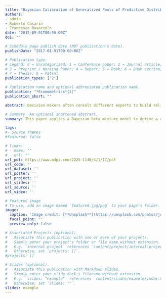 ```yaml
---
title: "Bayesian Calibration of Generalized Pools of Predictive Distributions"
authors:
- admin
- Roberto Casarin
- Francesco Ravazzolo
date: "2015-09-01T00:00:00Z"
doi: ""

# Schedule page publish date (NOT publication's date).
publishDate: "2017-01-01T00:00:00Z"

# Publication type.
# Legend: 0 = Uncategorized; 1 = Conference paper; 2 = Journal article;
# 3 = Preprint / Working Paper; 4 = Report; 5 = Book; 6 = Book section;
# 7 = Thesis; 8 = Patent
publication_types: ["2"]

# Publication name and optional abbreviated publication name.
publication: "*Econometrics*(4)"
publication_short: ""

abstract: Decision-makers often consult different experts to build reliable forecasts on variables of interest. Combining more opinions and calibrating them to maximize the forecast accuracy is consequently a crucial issue in several economic problems. This paper applies a Bayesian beta mixture model to derive a combined and calibrated density function using random calibration functionals and random combination weights. In particular, it compares the application of linear, harmonic and logarithmic pooling in the Bayesian combination approach. The three combination schemes, i.e., linear, harmonic and logarithmic, are studied in simulation examples with multimodal densities and an empirical application with a large database of stock data. All of the experiments show that in a beta mixture calibration framework, the three combination schemes are substantially equivalent, achieving calibration, and no clear preference for one of them appears. The financial application shows that the linear pooling together with beta mixture calibration achieves the best results in terms of calibrated forecast. 

# Summary. An optional shortened abstract.
summary: This paper applies a Bayesian beta mixture model to derive a combined and calibrated density function using random calibration functionals and random combination weights.

tags:
#- Source Themes
#featured: false

# links:
# - name: ""
#   url: ""
url_pdf: https://www.mdpi.com/2225-1146/4/1/17/pdf
url_code: ''
url_dataset: ''
url_poster: ''
url_project: ''
url_slides: ''
url_source: ''
url_video: ''

# Featured image
# To use, add an image named `featured.jpg/png` to your page's folder. 
image:
  caption: 'Image credit: [**Unsplash**](https://unsplash.com/photos/jdD8gXaTZsc)'
  focal_point: ""
  preview_only: false

# Associated Projects (optional).
#   Associate this publication with one or more of your projects.
#   Simply enter your project's folder or file name without extension.
#   E.g. `internal-project` references `content/project/internal-project/index.md`.
#   Otherwise, set `projects: []`.
#projects: []

# Slides (optional).
#   Associate this publication with Markdown slides.
#   Simply enter your slide deck's filename without extension.
#   E.g. `slides: "example"` references `content/slides/example/index.md`.
#   Otherwise, set `slides: ""`.
slides: example
---
```



